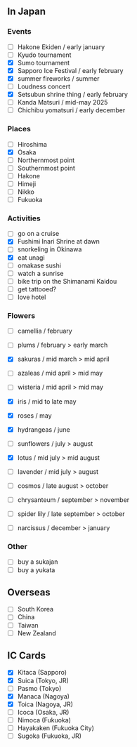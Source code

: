 ## In Japan

### Events

- [ ] Hakone Ekiden           / early january
- [ ] Kyudo tournament
- [x] Sumo tournament
- [x] Sapporo Ice Festival    / early february
- [x] summer fireworks        / summer
- [ ] Loudness concert        
- [x] Setsubun shrine thing   / early february
- [ ] Kanda Matsuri           / mid-may 2025
- [ ] Chichibu yomatsuri      / early december

### Places

- [ ] Hiroshima
- [x] Osaka
- [ ] Northernmost point
- [ ] Southernmost point
- [ ] Hakone
- [ ] Himeji
- [ ] Nikko
- [ ] Fukuoka

### Activities

- [ ] go on a cruise
- [x] Fushimi Inari Shrine at dawn
- [ ] snorkeling in Okinawa
- [x] eat unagi
- [ ] omakase sushi
- [ ] watch a sunrise
- [ ] bike trip on the Shimanami Kaidou
- [ ] get tattooed?
- [ ] love hotel

### Flowers

- [ ] camellia          / february
- [ ] plums             / february > early march
- [x] sakuras           / mid march > mid april
- [ ] azaleas           / mid april > mid may
- [ ] wisteria          / mid april > mid may
- [x] iris              / mid to late may
- [x] roses             / may
- [x] hydrangeas        / june
- [ ] sunflowers        / july > august
- [x] lotus             / mid july > mid august
- [ ] lavender          / mid july > august
- [ ] cosmos            / late august > october
- [ ] chrysanteum       / september > november
- [ ] spider lily       / late september > october
- [ ] narcissus         / december > january


### Other

- [ ] buy a sukajan
- [ ] buy a yukata

## Overseas

- [ ] South Korea
- [ ] China
- [ ] Taiwan
- [ ] New Zealand
<!-- - [ ] Hawai -->


## IC Cards

- [x] Kitaca (Sapporo)
- [x] Suica (Tokyo, JR)
- [ ] Pasmo (Tokyo)
- [x] Manaca (Nagoya)
- [x] Toica (Nagoya, JR)
- [ ] Icoca (Osaka, JR)
- [ ] Nimoca (Fukuoka)
- [ ] Hayakaken (Fukuoka City)
- [ ] Sugoka (Fukuoka, JR)
<!-- - [ ] Pitapa (Kansai) -->
